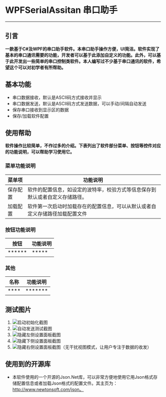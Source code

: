 # WPFSerialAssitan 串口助手
------------------
## 引言
**一款基于C#及WPF的串口助手软件。本串口助手操作方便，UI简洁。软件实现了基本的串口通讯需要的功能，开发者可以基于此添加自定义的功能。此外，可以基于此开发出一些简单的串口控制类软件。本人编写过不少基于串口通讯的软件，希望这个可以对初学者有所帮助。**

## 基本功能
* 串口数据接收，默认是ASCII码方式接收并显示
* 串口数据发送，默认是ASCII码方式发送数据，可以手动/间隔自动发送
* 保存串口接收到显示区的数据
* 保存/加载软件配置

## 使用帮助
**软件操作比较简单，不作过多的介绍。下表列出了软件部分菜单、按钮等控件对应的功能说明，可以帮助学习使用它。**
### 菜单功能说明
|菜单项|功能说明|
|-------|--------|
|保存配置|软件的配置信息，如设定的波特率，校验方式等信息保存到默认或者自定义存储路径。|
|加载配置|软件第一次启动时加载存在的配置信息，可以从默认或者自定义存储路径加载配置文件|

### 按钮功能说明
|按钮|功能说明|
|----|-------|
|******|*****|

### 其他
|名称|功能说明|
|----|-------|
|****|*******|

## 测试图片
1. ![启动初始化截图](https://code.csdn.net/u011193957/serialassistant/raw/master/DebugPics/1.PNG)
2. ![自动发送测试截图](https://code.csdn.net/u011193957/serialassistant/raw/master/DebugPics/2.PNG)
3. ![隐藏左侧设置面板截图](https://code.csdn.net/u011193957/serialassistant/raw/master/DebugPics/3.PNG)
4. ![隐藏下侧设置面板截图](https://code.csdn.net/u011193957/serialassistant/raw/master/DebugPics/4.PNG)
5. ![隐藏右侧设置面板截图（无干扰视图模式，让用户专注于数据的收发）](https://code.csdn.net/u011193957/serialassistant/raw/master/DebugPics/5.PNG)

## 使用到的开源库
* 本软件使用的一个开源的Json.Net库，可以非常方便地使用它用Json格式存储配置信息或者加载Json格式的配置文件。其主页为：http://www.newtonsoft.com/json。

